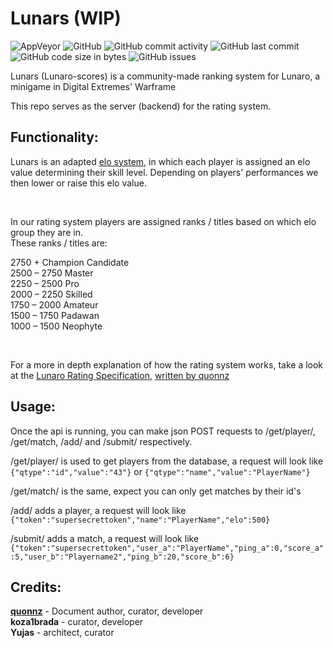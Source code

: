 
# Lunars (WIP)
<div>


![AppVeyor](https://img.shields.io/appveyor/build/kozabrada123/Lunars?style=flat-square)
![GitHub](https://img.shields.io/github/license/kozabrada123/Lunars?style=flat-square)
![GitHub commit activity](https://img.shields.io/github/commit-activity/m/kozabrada123/Lunars?style=flat-square)
![GitHub last commit](https://img.shields.io/github/last-commit/kozabrada123/Lunars?style=flat-square)
![GitHub code size in bytes](https://img.shields.io/github/languages/code-size/kozabrada123/Lunars?style=flat-square)
![GitHub issues](https://img.shields.io/github/issues/kozabrada123/Lunars?style=flat-square)

</div>

Lunars (Lunaro-scores) is a community-made ranking system for Lunaro, a minigame in Digital Extremes' Warframe

This repo serves as the server (backend) for the rating system.



## Functionality: 

Lunars is an adapted [elo system](https://en.wikipedia.org/wiki/Elo_rating_system), in which each player is assigned an elo value determining their skill level.
Depending on players' performances we then lower or raise this elo value.

<br/>

In our rating system players are assigned ranks / titles based on which elo group they are in.
<br/>
These ranks / titles are:
<br/>

2750   +          Champion Candidate
<br/>
2500   –  2750    Master
<br/>
2250   –  2500    Pro
<br/>
2000   –  2250    Skilled
<br/>
1750   –  2000    Amateur
<br/>
1500   –  1750    Padawan
<br/>
1000   –  1500    Neophyte
<br/>


<br/>

For a more in depth explanation of how the rating system works, take a look at the [Lunaro Rating Specification](https://github.com/kozabrada123/Lunars/blob/main/resources/lunaro-rating-specification.pdf), [written by quonnz](#credits)

## Usage:

Once the api is running, you can make json POST requests to /get/player/, /get/match, /add/ and /submit/ respectively.

/get/player/ is used to get players from the database, a request will look like `{"qtype":"id","value":"43"}` or `{"qtype":"name","value":"PlayerName"}`

/get/match/ is the same, expect you can only get matches by their id's

/add/ adds a player, a request will look like `{"token":"supersecrettoken","name":"PlayerName","elo":500}`

/submit/ adds a match, a request will look like 
`{"token":"supersecrettoken","user_a":"PlayerName","ping_a":0,"score_a":5,"user_b":"Playername2","ping_b":20,"score_b":6}`

## Credits:

**[quonnz](https://github.com/imatpot)** - Document author, curator, developer
<br/>
**koza1brada** - curator, developer
<br/>
**Yujas** - architect, curator
